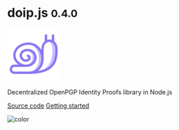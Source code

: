 # doip.js <small>0.4.0</small>

<img src="doip-artwork.svg" width="120">

Decentralized OpenPGP Identity Proofs library in Node.js

[Source code](https://codeberg.org/keyoxide/doipjs)
[Getting started](#doipjs)

![color](#c9beff)
